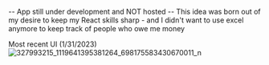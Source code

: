 -- App still under development and NOT hosted --
This idea was born out of my desire to keep my React skills sharp - and I didn't want to use excel anymore to keep track of people who owe me money


Most recent UI (1/31/2023)
![327993215_1119641395381264_698175583430670011_n](https://user-images.githubusercontent.com/8136106/215684982-2e9d5efc-1826-4a9d-b9ab-4bc3ff28931c.png)
